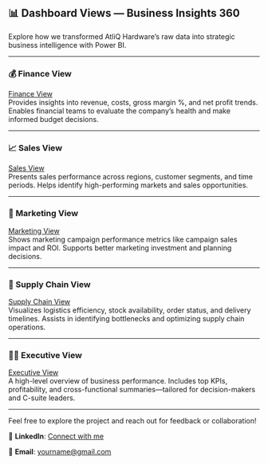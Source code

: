 ## 📊 Dashboard Views — Business Insights 360

Explore how we transformed AtliQ Hardware’s raw data into strategic business intelligence with Power BI.

---

### 💰 Finance View
[Finance View](https://github.com/BhaskarGanneda/Business-Insights-360/blob/main/assets/finance-view.png)  
Provides insights into revenue, costs, gross margin %, and net profit trends. Enables financial teams to evaluate the company’s health and make informed budget decisions.

---

### 📈 Sales View
[Sales View](https://github.com/BhaskarGanneda/Business-Insights-360/blob/main/assets/sales-view.png)  
Presents sales performance across regions, customer segments, and time periods. Helps identify high-performing markets and sales opportunities.

---

### 📣 Marketing View
[Marketing View](https://github.com/BhaskarGanneda/Business-Insights-360/blob/main/assets/marketing-view.png)  
Shows marketing campaign performance metrics like campaign sales impact and ROI. Supports better marketing investment and planning decisions.

---

### 🚚 Supply Chain View
[Supply Chain View](https://github.com/BhaskarGanneda/Business-Insights-360/blob/main/assets/supply_chain-view.png)  
Visualizes logistics efficiency, stock availability, order status, and delivery timelines. Assists in identifying bottlenecks and optimizing supply chain operations.

---

### 🧑‍💼 Executive View
[Executive View](https://github.com/BhaskarGanneda/Business-Insights-360/blob/main/assets/executive-view.png)  
A high-level overview of business performance. Includes top KPIs, profitability, and cross-functional summaries—tailored for decision-makers and C-suite leaders.

---

Feel free to explore the project and reach out for feedback or collaboration!

🔗 **LinkedIn**: [Connect with me](https://www.linkedin.com/in/bhaskarrao-ganneda)

📧 **Email**: [yourname@gmail.com](mailto:bhaskarbabu1092@gmail.com)

